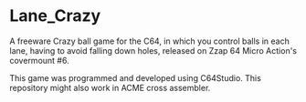 # Lane_Crazy
A freeware Crazy ball game for the C64, in which you control balls in each lane, having to avoid falling down holes, released on Zzap 64 Micro Action's covermount #6.

This game was programmed and developed using C64Studio. This repository might also work in ACME cross assembler.
